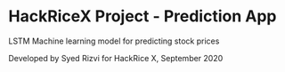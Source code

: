 # HackRiceX Project - Prediction App

LSTM Machine learning model for predicting stock prices

Developed by Syed Rizvi for HackRice X, September 2020